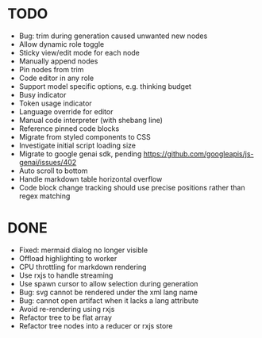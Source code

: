 # TODO

- Bug: trim during generation caused unwanted new nodes
- Allow dynamic role toggle
- Sticky view/edit mode for each node
- Manually append nodes
- Pin nodes from trim
- Code editor in any role
- Support model specific options, e.g. thinking budget
- Busy indicator
- Token usage indicator
- Language override for editor
- Manual code interpreter (with shebang line)
- Reference pinned code blocks
- Migrate from styled components to CSS
- Investigate initial script loading size
- Migrate to google genai sdk, pending https://github.com/googleapis/js-genai/issues/402
- Auto scroll to bottom
- Handle markdown table horizontal overflow
- Code block change tracking should use precise positions rather than regex matching

# DONE

- Fixed: mermaid dialog no longer visible
- Offload highlighting to worker
- CPU throttling for markdown rendering
- Use rxjs to handle streaming
- Use spawn cursor to allow selection during generation
- Bug: svg cannot be rendered under the xml lang name
- Bug: cannot open artifact when it lacks a lang attribute
- Avoid re-rendering using rxjs
- Refactor tree to be flat array
- Refactor tree nodes into a reducer or rxjs store
